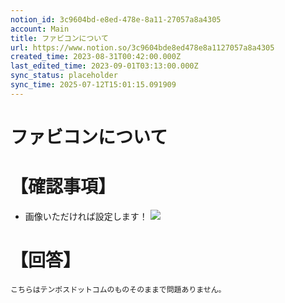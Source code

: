 ```yaml
---
notion_id: 3c9604bd-e8ed-478e-8a11-27057a8a4305
account: Main
title: ファビコンについて
url: https://www.notion.so/3c9604bde8ed478e8a1127057a8a4305
created_time: 2023-08-31T00:42:00.000Z
last_edited_time: 2023-09-01T03:13:00.000Z
sync_status: placeholder
sync_time: 2025-07-12T15:01:15.091909
---
```

# ファビコンについて

# 【確認事項】
- 画像いただければ設定します！
![](https://prod-files-secure.s3.us-west-2.amazonaws.com/736adce6-a3a4-4a64-9f74-d9aa055c96d2/6b58a685-e25d-448e-a8a5-17198eca9967/Untitled.png?X-Amz-Algorithm=AWS4-HMAC-SHA256&X-Amz-Content-Sha256=UNSIGNED-PAYLOAD&X-Amz-Credential=ASIAZI2LB466SNLC7BLJ%2F20250719%2Fus-west-2%2Fs3%2Faws4_request&X-Amz-Date=20250719T051334Z&X-Amz-Expires=3600&X-Amz-Security-Token=IQoJb3JpZ2luX2VjEIT%2F%2F%2F%2F%2F%2F%2F%2F%2F%2FwEaCXVzLXdlc3QtMiJHMEUCIQDbDSTda8oM8o7lBGp%2FOX2VYpZnSbCgLc6VYQF%2Bhx6YsQIgQg9LLBrLa9MOcOVwmsZljB%2BZMFaZLvtD14FZ3c5r2aUqiAQInf%2F%2F%2F%2F%2F%2F%2F%2F%2F%2FARAAGgw2Mzc0MjMxODM4MDUiDNJvLpmJu6BjR98UcSrcA4EwMT28VS%2B%2B2aNFaMstwV7oZEiO6e6%2BFFt4wB%2Fm7p3Mjchx5Eealvp6nK9jGnBo8SFvmyb5LTA1o%2Bj%2F%2FAcHnpr%2FF4%2BX9aK0PvdF66byGh%2Bq%2FLOHikrUbozOskHYLW6QnEGwQLHc6x1eu4I7%2BQChKrJdkKUVt5R72Cev4ZdxSD1Wrqr9UD1knUQuCMxD%2BQLFRp9xzPXz0zn3QPC380LrOU4A4vEvEVnorbJ3TrF0pE2kR6AePuegJ%2FzGG1gO3qF7gLxk%2F32N90AMVd4Ze5uUBtHHVGp1zGmuSFjinv4xR2TdmDBmIzO6ka1lrdAoCszK9GkOO7YoVoVpFeFfWxIUlb5wB%2BNNuKXlpGbCZ3zKNyhMoDutQCIY71gmzlec%2FznoA0ZxVwYJj3admS1sFlp1CUFoZb4XHpJ27qrm4T0xheD6V3BdImIW7YoDTuBQrXrf6YkwZzebR%2BhQXgZsj5vIB9e2DgO8N9GClCq%2FdfE6dVNM26uckdjfrz877HuVeLzIQ0zRXoD37gnFMjjX8iPXmZxaI87iTu%2FhgwiyRz9Ox%2BER7yx%2Fl1kHMxfeUKUdL0WjbUtke0b3oWtHqFh9MxukNIQSr2SzXMaRrZ5RRKTyqSR6x5gUnl2o%2Fd9Rk1JkMPyq7MMGOqUBNrTxtfjfoQtYqId49IYcsHgU11UcW1H3ZMr6jdvVwKAuBvr8MVrTmI7OiDkN8OdjHvrUWgG7uEuELt6fDaNAfhALG46ddCrfcw%2Bk61HzZMzV%2Fdi0tk1oUZrp4jw8p%2FKzKQlnTWqG7OBcuxBsIHRKA4BuqQUDcxNvMVXKqEZUfA8f47m67TsT1qrhF3DWqCqMDyifpxP8TSjC6thh0e64Q8xrWcIl&X-Amz-Signature=a71f3030506197267e844f4a6b1caddaeb1c86474ccdfe2041635d14ee5106b9&X-Amz-SignedHeaders=host&x-amz-checksum-mode=ENABLED&x-id=GetObject)
# 【回答】
```plain text
こちらはテンポスドットコムのものそのままで問題ありません。

```